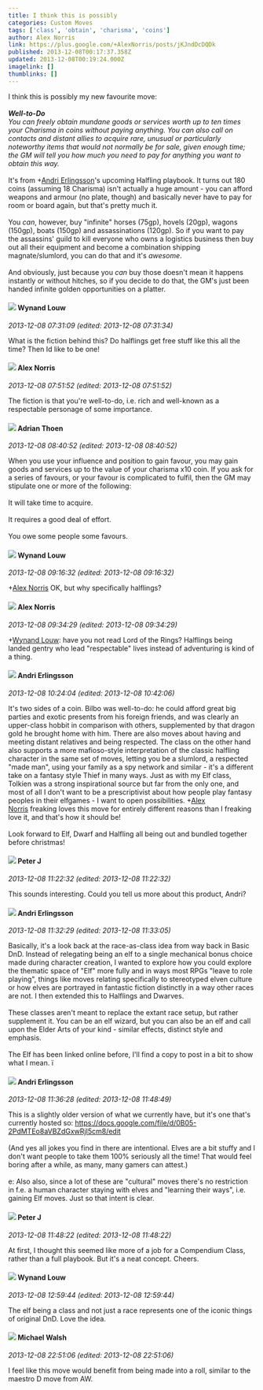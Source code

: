 ```yaml
---
title: I think this is possibly
categories: Custom Moves
tags: ['class', 'obtain', 'charisma', 'coins']
author: Alex Norris
link: https://plus.google.com/+AlexNorris/posts/jKJndDcDQDk
published: 2013-12-08T00:17:37.358Z
updated: 2013-12-08T00:19:24.000Z
imagelink: []
thumblinks: []
---
```


I think this is possibly my new favourite move:<br /><br /><b><i>Well-to-Do</i></b><br /><i>You can freely obtain mundane goods or services worth up to ten times your Charisma in coins without paying anything. You can also call on contacts and distant allies to acquire rare, unusual or particularly noteworthy items that would not normally be for sale, given enough time; the GM will tell you how much you need to pay for anything you want to obtain this way.</i><br /><br />It&#39;s from <span class="proflinkWrapper"><span class="proflinkPrefix">+</span><a class="proflink" href="https://plus.google.com/112314456747588930107" oid="112314456747588930107">Andri Erlingsson</a></span>&#39;s upcoming Halfling playbook. It turns out 180 coins (assuming 18 Charisma) isn&#39;t actually a huge amount - you can afford weapons and armour (no plate, though) and basically never have to pay for room or board again, but that&#39;s pretty much it.<br /><br />You <i>can</i>, however, buy &quot;infinite&quot; horses (75gp), hovels (20gp), wagons (150gp), boats (150gp) and assassinations (120gp). So if you want to pay the assassins&#39; guild to kill everyone who owns a logistics business then buy out all their equipment and become a combination shipping magnate/slumlord, you can do that and it&#39;s <i>awesome</i>.<br /><br />And obviously, just because you <i>can</i> buy those doesn&#39;t mean it happens instantly or without hitches, so if you decide to do that, the GM&#39;s just been handed infinite golden opportunities on a platter.
<div id='comment z12rvtcrby3mwfzrw04cfxzgiyibwrxzomg0k'>
  <h4><img src='{{site.baseurl}}//images/avatars/111256963556395023796_photo.jpg'> Wynand Louw</h4>
      <p><cite>2013-12-08 07:31:09 (edited: 2013-12-08 07:31:34)</cite></p>
        <p>What is the fiction behind this? Do halflings get free stuff like this all the time? Then Id like to be one!</p>
</div>
        

<div id='comment z12rvtcrby3mwfzrw04cfxzgiyibwrxzomg0k'>
  <h4><img src='{{site.baseurl}}//images/avatars/112750659160242168572_photo.jpg'> Alex Norris</h4>
      <p><cite>2013-12-08 07:51:52 (edited: 2013-12-08 07:51:52)</cite></p>
        <p>The fiction is that you&#39;re well-to-do, i.e. rich and well-known as a respectable personage of some importance.</p>
</div>
        

<div id='comment z12rvtcrby3mwfzrw04cfxzgiyibwrxzomg0k'>
  <h4><img src='{{site.baseurl}}//images/avatars/113847025671240258531_photo.jpg'> Adrian Thoen</h4>
      <p><cite>2013-12-08 08:40:52 (edited: 2013-12-08 08:40:52)</cite></p>
        <p>When you use your influence and position to gain favour, you may gain goods and services up to the value of your charisma x10 coin. If you ask for a series of favours, or your favour is complicated to fulfil, then the GM may stipulate one or more of the following:<br /><br />It will take time to acquire.<br /><br />It requires a good deal of effort.<br /><br />You owe some people some favours.</p>
</div>
        

<div id='comment z12rvtcrby3mwfzrw04cfxzgiyibwrxzomg0k'>
  <h4><img src='{{site.baseurl}}//images/avatars/111256963556395023796_photo.jpg'> Wynand Louw</h4>
      <p><cite>2013-12-08 09:16:32 (edited: 2013-12-08 09:16:32)</cite></p>
        <p><span class="proflinkWrapper"><span class="proflinkPrefix">+</span><a class="proflink" href="https://plus.google.com/112750659160242168572" oid="112750659160242168572">Alex Norris</a></span> OK, but why specifically halflings?</p>
</div>
        

<div id='comment z12rvtcrby3mwfzrw04cfxzgiyibwrxzomg0k'>
  <h4><img src='{{site.baseurl}}//images/avatars/112750659160242168572_photo.jpg'> Alex Norris</h4>
      <p><cite>2013-12-08 09:34:29 (edited: 2013-12-08 09:34:29)</cite></p>
        <p><span class="proflinkWrapper"><span class="proflinkPrefix">+</span><a class="proflink" href="https://plus.google.com/111256963556395023796" oid="111256963556395023796">Wynand Louw</a></span>: have you not read Lord of the Rings? Halflings being landed gentry who lead &quot;respectable&quot; lives instead of adventuring is kind of a thing.</p>
</div>
        

<div id='comment z12rvtcrby3mwfzrw04cfxzgiyibwrxzomg0k'>
  <h4><img src='{{site.baseurl}}//images/avatars/112314456747588930107_photo.jpg'> Andri Erlingsson</h4>
      <p><cite>2013-12-08 10:24:04 (edited: 2013-12-08 10:42:06)</cite></p>
        <p>It&#39;s two sides of a coin. Bilbo was well-to-do: he could afford great big parties and exotic presents from his foreign friends, and was clearly an upper-class hobbit in comparison with others, supplemented by that dragon gold he brought home with him. There are also moves about having and meeting distant relatives and being respected. The class on the other hand also supports a more mafioso-style interpretation of the classic halfling character in the same set of moves, letting you be a slumlord, a respected &quot;made man&quot;, using your family as a spy network and similar - it&#39;s a different take on a fantasy style Thief in many ways. Just as with my Elf class, Tolkien was a strong inspirational source but far from the only one, and most of all I don&#39;t want to be a prescriptivist about how people play fantasy peoples in their elfgames - I want to open possibilities. <span class="proflinkWrapper"><span class="proflinkPrefix">+</span><a class="proflink" href="https://plus.google.com/112750659160242168572" oid="112750659160242168572">Alex Norris</a></span> freaking loves this move for entirely different reasons than I freaking love it, and that&#39;s how it should be!<br /><br />Look forward to Elf, Dwarf and Halfling all being out and bundled together before christmas!</p>
</div>
        

<div id='comment z12rvtcrby3mwfzrw04cfxzgiyibwrxzomg0k'>
  <h4><img src='{{site.baseurl}}//images/avatars/113692337653837882568_photo.jpg'> Peter J</h4>
      <p><cite>2013-12-08 11:22:32 (edited: 2013-12-08 11:22:32)</cite></p>
        <p>This sounds interesting. Could you tell us more about this product, Andri?</p>
</div>
        

<div id='comment z12rvtcrby3mwfzrw04cfxzgiyibwrxzomg0k'>
  <h4><img src='{{site.baseurl}}//images/avatars/112314456747588930107_photo.jpg'> Andri Erlingsson</h4>
      <p><cite>2013-12-08 11:32:29 (edited: 2013-12-08 11:33:05)</cite></p>
        <p>Basically, it&#39;s a look back at the race-as-class idea from way back in Basic DnD. Instead of relegating being an elf to a single mechanical bonus choice made during character creation, I wanted to explore how you could explore the thematic space of &quot;Elf&quot; more fully and in ways most RPGs &quot;leave to role playing&quot;, things like moves relating specifically to stereotyped elven culture or how elves are portrayed in fantastic fiction distinctly in a way other races are not. I then extended this to Halflings and Dwarves.<br /><br />These classes aren&#39;t meant to replace the extant race setup, but rather supplement it. You can be an elf wizard, but you can also be an elf and call upon the Elder Arts of your kind - similar effects, distinct style and emphasis.<br /><br />The Elf has been linked online before, I&#39;ll find a copy to post in a bit to show what I mean. ﻿ï</p>
</div>
        

<div id='comment z12rvtcrby3mwfzrw04cfxzgiyibwrxzomg0k'>
  <h4><img src='{{site.baseurl}}//images/avatars/112314456747588930107_photo.jpg'> Andri Erlingsson</h4>
      <p><cite>2013-12-08 11:36:28 (edited: 2013-12-08 11:48:49)</cite></p>
        <p>This is a slightly older version of what we currently have, but it&#39;s one that&#39;s currently hosted so: <a href="https://docs.google.com/file/d/0B05-2PdMTEo8aVBZdGxwRjI5cm8/edit" class="ot-anchor">https://docs.google.com/file/d/0B05-2PdMTEo8aVBZdGxwRjI5cm8/edit</a><br /><br />(And yes all jokes you find in there are intentional. Elves are a bit stuffy and I don&#39;t want people to take them 100% seriously all the time! That would feel boring after a while, as many, many gamers can attest.)<br /><br />e: Also also, since a lot of these are &quot;cultural&quot; moves there&#39;s no restriction in f.e. a human character staying with elves and &quot;learning their ways&quot;, i.e. gaining Elf moves. Just so that intent is clear.</p>
</div>
        

<div id='comment z12rvtcrby3mwfzrw04cfxzgiyibwrxzomg0k'>
  <h4><img src='{{site.baseurl}}//images/avatars/113692337653837882568_photo.jpg'> Peter J</h4>
      <p><cite>2013-12-08 11:48:22 (edited: 2013-12-08 11:48:22)</cite></p>
        <p>At first, I thought this seemed like more of a job for a Compendium Class, rather than a full playbook. But it&#39;s a neat concept. Cheers.</p>
</div>
        

<div id='comment z12rvtcrby3mwfzrw04cfxzgiyibwrxzomg0k'>
  <h4><img src='{{site.baseurl}}//images/avatars/111256963556395023796_photo.jpg'> Wynand Louw</h4>
      <p><cite>2013-12-08 12:59:44 (edited: 2013-12-08 12:59:44)</cite></p>
        <p>The elf being a class and not just a race represents one of the iconic things of original DnD. Love the idea.</p>
</div>
        

<div id='comment z12rvtcrby3mwfzrw04cfxzgiyibwrxzomg0k'>
  <h4><img src='{{site.baseurl}}//images/avatars/110852834429314721478_photo.jpg'> Michael Walsh</h4>
      <p><cite>2013-12-08 22:51:06 (edited: 2013-12-08 22:51:06)</cite></p>
        <p>I feel like this move would benefit from being made into a roll, similar to the maestro D move from AW.</p>
</div>
        